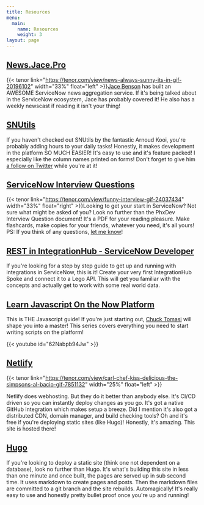 ```yaml
---
title: Resources
menu:
  main:
    name: Resources
    weight: 3
layout: page
---
```

## [News.Jace.Pro](https://news.jace.pro)

{{< tenor link="https://tenor.com/view/news-always-sunny-its-in-gif-20196102" width="33%" float="left" >}}[Jace Benson](https://www.linkedin.com/in/jacebenson/) has built an AWESOME ServiceNow news aggregation service. If it's being talked about in the ServiceNow ecosystem, Jace has probably covered it! He also has a weekly newscast if reading it isn't your thing!

## [SNUtils](https://www.arnoudkooi.com/)

If you haven't checked out SNUtils by the fantastic Arnoud Kooi, you're probably adding hours to your daily tasks! Honestly, it makes development in the platform SO MUCH EASIER! It's easy to use and it's feature packed! I especially like the column names printed on forms! Don't forget to give him [a follow on Twitter](https://twitter.com/sn_utils) while you're at it!

## [ServiceNow Interview Questions](https://phxdev.me/docs/ServiceNow%20Interview%20Questions.pdf)

{{< tenor link="https://tenor.com/view/funny-interview-gif-24037434" width="33%" float="right" >}}Looking to get your start in ServiceNow? Not sure what might be asked of you? Look no further than the PhxDev Interview Question document! It's a PDF for your reading pleasure. Make flashcards, make copies for your friends, whatever you need, it's all yours! PS: If you think of any questions, [let me know](/contact)!

## [REST in IntegrationHub - ServiceNow Developer](https://developer.servicenow.com/dev.do#!/learn/courses/quebec/app_store_learnv2_rest_quebec_rest_integrations/app_store_learnv2_rest_quebec_rest_in_integrationhub/app_store_learnv2_rest_quebec_rest_in_integrationhub_objectives)

If you're looking for a step by step guide to get up and running with integrations in ServiceNow, this is it! Create your very first IntegrationHub Spoke and connect it to a Lego API. This will get you familiar with the concepts and actually get to work with some real world data.

## [Learn Javascript On the Now Platform](https://www.youtube.com/watch?v=62Nabpb94Jw&list=PL3rNcyAiDYK2_87aRvXEmAyD8M9DARVGK)

This is THE Javascript guide! If you're just starting out, [Chuck Tomasi](https://www.chucktomasi.com/) will shape you into a master! This series covers everything you need to start writing scripts on the platform!

{{< youtube id="62Nabpb94Jw" >}}

## [Netlify](https://netlify.com)

{{< tenor link="https://tenor.com/view/carl-chef-kiss-delicious-the-simpsons-al-bacio-gif-7851132" width="25%" float="left" >}}

 Netlify does webhosting. But they do it better than anybody else. It's CI/CD driven so you can instantly deploy changes as you go. It's got a native GitHub integration which makes setup a breeze. Did I mention it's also got a distributed CDN, domain manager, and build checking tools? Oh and it's free if you're deploying static sites (like Hugo)! Honestly, it's amazing. This site is hosted there! 

## [Hugo](https://gohugo.io)

If you're looking to deploy a static site (think one not dependent on a database), look no further than Hugo. It's what's building this site in less than one minute and once built, the pages are served up in sub second time. It uses markdown to create pages and posts. Then the markdown files are committed to a git branch and the site rebuilds. Automagically! It's really easy to use and honestly pretty bullet proof once you're up and running!